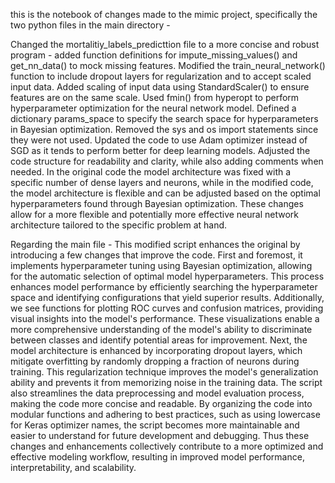 this is the notebook of changes made to the mimic project, specifically the two python files in the main directory - 

Changed the mortalitiy_labels_predicttion file to a more concise and robust program - added function definitions for impute_missing_values() and get_nn_data() to mock missing features. Modified the train_neural_network() function to include dropout layers for regularization and to accept scaled input data. Added scaling of input data using StandardScaler() to ensure features are on the same scale. Used fmin() from hyperopt to perform hyperparameter optimization for the neural network model. Defined a dictionary params_space to specify the search space for hyperparameters in Bayesian optimization. 
Removed the sys and os import statements since they were not used. Updated the code to use Adam optimizer instead of SGD as it tends to perform better for deep learning models. Adjusted the code structure for readability and clarity, while also adding comments when needed. In the original code the model architecture was fixed with a specific number of dense layers and neurons, while in the modified code, the model architecture is flexible and can be adjusted based on the optimal hyperparameters found through Bayesian optimization. 
These changes allow for a more flexible and potentially more effective neural network architecture tailored to the specific problem at hand.

Regarding the main file - This modified script enhances the original by introducing a few changes that improve the code. First and foremost, it implements hyperparameter tuning using Bayesian optimization, allowing for the automatic selection of optimal model hyperparameters. This process enhances model performance by efficiently searching the hyperparameter space and identifying configurations that yield superior results. Additionally, we see functions for plotting ROC curves and confusion matrices, providing visual insights into the model's performance. 
These visualizations enable a more comprehensive understanding of the model's ability to discriminate between classes and identify potential areas for improvement. Next, the model architecture is enhanced by incorporating dropout layers, which mitigate overfitting by randomly dropping a fraction of neurons during training. This regularization technique improves the model's generalization ability and prevents it from memorizing noise in the training data.
The script also streamlines the data preprocessing and model evaluation process, making the code more concise and readable. By organizing the code into modular functions and adhering to best practices, such as using lowercase for Keras optimizer names, the script becomes more maintainable and easier to understand for future development and debugging.
Thus these changes and enhancements collectively contribute to a more optimized and effective modeling workflow, resulting in improved model performance, interpretability, and scalability.